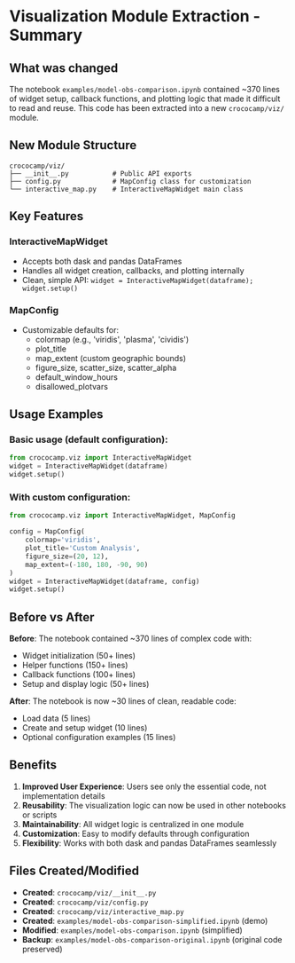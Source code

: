 # Visualization Module Extraction - Summary

## What was changed

The notebook `examples/model-obs-comparison.ipynb` contained ~370 lines of widget setup, callback functions, and plotting logic that made it difficult to read and reuse. This code has been extracted into a new `crococamp/viz/` module.

## New Module Structure

```
crococamp/viz/
├── __init__.py           # Public API exports
├── config.py             # MapConfig class for customization
└── interactive_map.py    # InteractiveMapWidget main class
```

## Key Features

### InteractiveMapWidget
- Accepts both dask and pandas DataFrames
- Handles all widget creation, callbacks, and plotting internally
- Clean, simple API: `widget = InteractiveMapWidget(dataframe); widget.setup()`

### MapConfig
- Customizable defaults for:
  - colormap (e.g., 'viridis', 'plasma', 'cividis')
  - plot_title 
  - map_extent (custom geographic bounds)
  - figure_size, scatter_size, scatter_alpha
  - default_window_hours
  - disallowed_plotvars

## Usage Examples

### Basic usage (default configuration):
```python
from crococamp.viz import InteractiveMapWidget
widget = InteractiveMapWidget(dataframe)
widget.setup()
```

### With custom configuration:
```python
from crococamp.viz import InteractiveMapWidget, MapConfig

config = MapConfig(
    colormap='viridis',
    plot_title='Custom Analysis',
    figure_size=(20, 12),
    map_extent=(-180, 180, -90, 90)
)
widget = InteractiveMapWidget(dataframe, config)
widget.setup()
```

## Before vs After

**Before**: The notebook contained ~370 lines of complex code with:
- Widget initialization (50+ lines)
- Helper functions (150+ lines) 
- Callback functions (100+ lines)
- Setup and display logic (50+ lines)

**After**: The notebook is now ~30 lines of clean, readable code:
- Load data (5 lines)
- Create and setup widget (10 lines)
- Optional configuration examples (15 lines)

## Benefits

1. **Improved User Experience**: Users see only the essential code, not implementation details
2. **Reusability**: The visualization logic can now be used in other notebooks or scripts
3. **Maintainability**: All widget logic is centralized in one module
4. **Customization**: Easy to modify defaults through configuration
5. **Flexibility**: Works with both dask and pandas DataFrames seamlessly

## Files Created/Modified

- **Created**: `crococamp/viz/__init__.py`
- **Created**: `crococamp/viz/config.py` 
- **Created**: `crococamp/viz/interactive_map.py`
- **Created**: `examples/model-obs-comparison-simplified.ipynb` (demo)
- **Modified**: `examples/model-obs-comparison.ipynb` (simplified)
- **Backup**: `examples/model-obs-comparison-original.ipynb` (original code preserved)